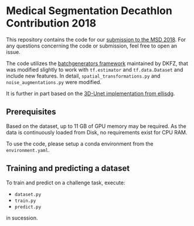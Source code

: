 # Medical Segmentation Decathlon Contribution 2018

This repository contains the code for our [submission to the MSD 2018](https://www.lfb.rwth-aachen.de/institute/team/rippel/).
For any questions concerning the code or submission, feel free to open an issue.

The code utilizes the [batchgenerators framework](https://github.com/MIC-DKFZ/batchgenerators/) maintained by DKFZ, that was modified
slightly to work with `tf.estimator` and `tf.data.Dataset` and include new features. In detail, `spatial_transformations.py` and `noise_augmentations.py` were modified.

It is further in part based on the [3D-Unet implementation from ellisdg](https://github.com/ellisdg/3DUnetCNN).

## Prerequisites

Based on the dataset, up to 11 GB of GPU memory may be required.
As the data is continuously loaded from Disk, no requirements exist for CPU RAM.

To use the code, please setup a conda environment from the `environment.yaml`.

## Training and predicting a dataset

To train and predict on a challenge task, execute:

 * `dataset.py`
 * `train.py`
 * `predict.py`

in sucession.
